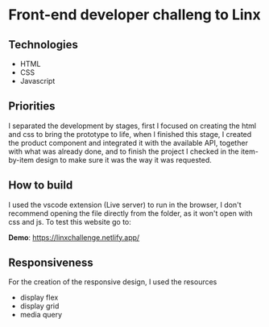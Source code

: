 # Front-end developer challeng to Linx

## Technologies
<ul>
<li>HTML</li>
<li>CSS</li>
<li>Javascript</li>
</ul>

## Priorities
<p>I separated the development by stages, first I focused on creating the html and css to bring the prototype to life, when I finished this stage, I created the product component and integrated it with the available API, together with what was already done, and to finish the project I checked in the item-by-item design to make sure it was the way it was requested.
</p>

## How to build

<p>I used the vscode extension (Live server) to run in the browser, I don't recommend opening the file directly from the folder, as it won't open with css and js.
To test this website go to:</p>

**Demo**: https://linxchallenge.netlify.app/
## Responsiveness

<p>For the creation of the responsive design, I used the resources</p>
<ul>
<li>display flex</li>
<li>display grid</li>
<li>media query</li>
</ul>

